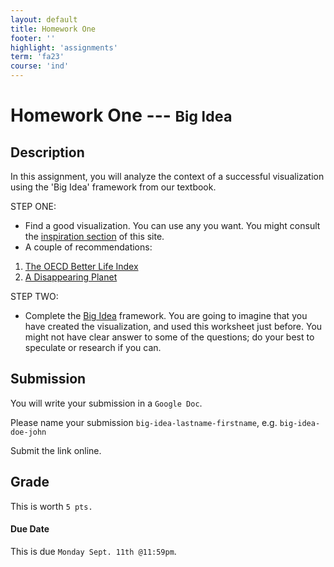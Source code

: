 ```yaml
---
layout: default
title: Homework One
footer: ''
highlight: 'assignments'
term: 'fa23'
course: 'ind'
---
```

# Homework One --- <small>Big Idea</small>
## Description
In this assignment, you will analyze the context of a successful visualization using the 'Big Idea' framework from our textbook.

STEP ONE:
 * Find a good visualization. You can use any you want. You might consult the [inspiration section](inspiration.html) of this site.
 * A couple of recommendations:

1. [The OECD Better Life Index](https://www.oecdbetterlifeindex.org/#/11111111111)
2. [A Disappearing Planet](https://projects.propublica.org/extinctions/)

STEP TWO:
 * Complete the [Big Idea](https://drive.google.com/file/d/1WJDLkMVTxlDHyeGWzeKQmSiXdmlxQSAg/view?usp=drive_link) framework. You are going to imagine that you have created the visualization, and used this worksheet just before. You might not have clear answer to some of the questions; do your best to speculate or research if you can.

## Submission
You will write your submission in a `Google Doc`.

Please name your submission `big-idea-lastname-firstname`, e.g. `big-idea-doe-john`

Submit the link online.

## Grade
This is worth `5 pts.`

#### Due Date
This is due `Monday Sept. 11th @11:59pm`. 